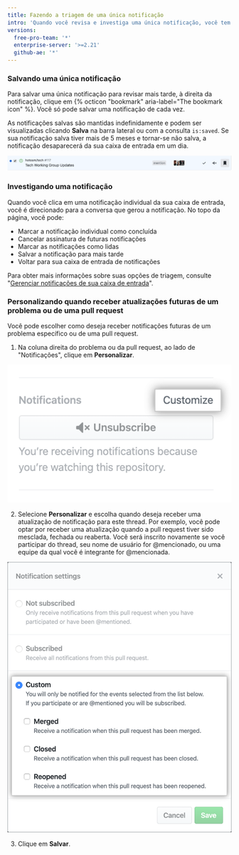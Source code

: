 ```yaml
---
title: Fazendo a triagem de uma única notificação
intro: 'Quando você revisa e investiga uma única notificação, você tem várias opções de triagem otimizadas para a visualização de notificação detalhada.'
versions:
  free-pro-team: '*'
  enterprise-server: '>=2.21'
  github-ae: '*'
---
```


### Salvando uma única notificação

Para salvar uma única notificação para revisar mais tarde, à direita da notificação, clique em {% octicon "bookmark" aria-label="The bookmark icon" %}. Você só pode salvar uma notificação de cada vez.

As notificações salvas são mantidas indefinidamente e podem ser visualizadas clicando **Salva** na barra lateral ou com a consulta `is:saved`. Se sua notificação salva tiver mais de 5 meses e tornar-se não salva, a notificação desaparecerá da sua caixa de entrada em um dia.

  ![Salvar opção de triagem](/assets/images/help/notifications-v2/save-triaging-option.png)

### Investigando uma notificação

Quando você clica em uma notificação individual da sua caixa de entrada, você é direcionado para a conversa que gerou a notificação. No topo da página, você pode:
- Marcar a notificação individual como concluída
- Cancelar assinatura de futuras notificações
- Marcar as notificações como lidas
- Salvar a notificação para mais tarde
- Voltar para sua caixa de entrada de notificações

Para obter mais informações sobre suas opções de triagem, consulte "[Gerenciar notificações de sua caixa de entrada](/github/managing-subscriptions-and-notifications-on-github/managing-notifications-from-your-inbox#triaging-options)".

### Personalizando quando receber atualizações futuras de um problema ou de uma pull request

Você pode escolher como deseja receber notificações futuras de um problema específico ou de uma pull request.

1. Na coluna direita do problema ou da pull request, ao lado de "Notificações", clique em **Personalizar**.

  ![Personalizar opção em "Notificações"](/assets/images/help/notifications-v2/customize-notifications-for-specific-thread.png)

2. Selecione **Personalizar** e escolha quando deseja receber uma atualização de notificação para este thread. Por exemplo, você pode optar por receber uma atualização quando a pull request tiver sido mesclada, fechada ou reaberta. Você será inscrito novamente se você participar do thread, seu nome de usuário for @mencionado, ou uma equipe da qual você é integrante for @mencionada.

  ![Opções para notificações personalizadas](/assets/images/help/notifications-v2/custom-options-for-customizing-notification-thread-updates.png)

3. Clique em **Salvar**.
